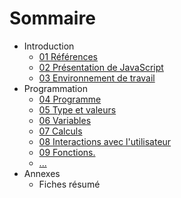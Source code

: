 Sommaire
========

-   Introduction
    -   [01 Références](01-References.md)
    -   [02 Présentation de JavaScript](02-PresentationJS.md)
    -   [03 Environnement de travail](03-EnvironnementTravail.md)
-   Programmation
    -   [04 Programme](04-Programme.md)
    -   [05 Type et valeurs](05-TypesValeurs.md)
    -   [06 Variables](06-Variables.md)
    -   [07 Calculs](07-Calculs.md)
    -   [08 Interactions avec
        l'utilisateur](08-InterractionUtilisateur.md)
    -   [09 Fonctions.](09-Fonctions.md)
    -   [...]()
-   Annexes
    -   Fiches résumé
